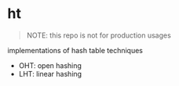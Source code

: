 # ht

> NOTE: this repo is not for production usages

implementations of hash table techniques

* OHT: open hashing
* LHT: linear hashing
